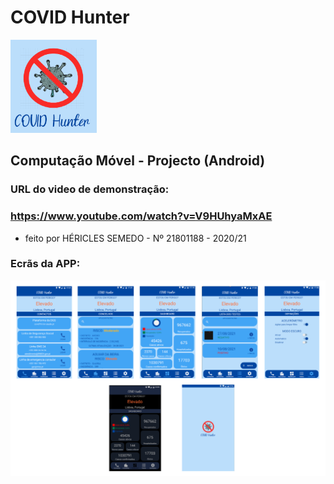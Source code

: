 # COVID Hunter

![](/app_icon.png?raw=true "APPICON")

## Computação Móvel - Projecto (Android)

### URL do video de demonstração:
### https://www.youtube.com/watch?v=V9HUhyaMxAE

- feito por HÉRICLES SEMEDO - Nº 21801188 - 2020/21

### Ecrãs da APP:
![](/layouts.png?raw=true "LAYOUTS")